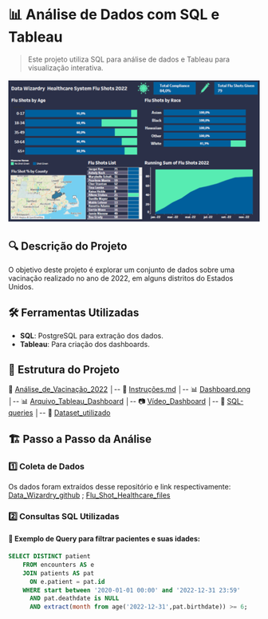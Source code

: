 
# 📊 Análise de Dados com SQL e Tableau

> Este projeto utiliza SQL para análise de dados e Tableau para visualização interativa.
>
> <p align="center">
  <img src="capa_flu_shot_dash.png" >
</p>

## 🔍 Descrição do Projeto
O objetivo deste projeto é explorar um conjunto de dados sobre uma vacinação realizado no ano de 2022, em alguns distritos do Estados Unidos.

## 🛠️ Ferramentas Utilizadas
- **SQL**: PostgreSQL para extração dos dados.
- **Tableau**: Para criação dos dashboards. 

## 📂 Estrutura do Projeto
📁 [Análise_de_Vacinação_2022](https://github.com/viniwallaz/Flu_shot_Healthcare/tree/main) │-- 📜 [Instruções.md](https://github.com/viniwallaz/Flu_shot_Healthcare/blob/main/README.md) │-- 📊 [Dashboard.png](https://github.com/viniwallaz/Flu_shot_Healthcare/blob/main/capa_flu_shot_dash.png) │-- 📊 [Arquivo_Tableau_Dashboard](https://github.com/viniwallaz/Flu_shot_Healthcare/blob/main/Flu%20Shot%20Dash%20Portfolio.twb)   │-- 📷 [Vídeo_Dashboard](https://drive.google.com/file/d/1sIox8pxtp4JnuUajl39DVqd144BY7eWK/view?usp=sharing) │-- 📂 [SQL-queries](https://github.com/viniwallaz/Flu_shot_Healthcare/blob/main/Flu_shot_SQL_final_script.sql) │-- 📂 [Dataset_utilizado](https://github.com/viniwallaz/Flu_shot_Healthcare/blob/main/Flu%20Demo%20Data%20(1).csv)


## 🏗️ Passo a Passo da Análise

### 1️⃣ Coleta de Dados
Os dados foram extraídos desse repositório e link respectivamente: [Data_Wizardry_github](https://github.com/Data-Wizardry) ; [Flu_Shot_Healthcare_files](https://datawizardry.academy/flu-shot-dashboard/)

### 2️⃣ Consultas SQL Utilizadas
#### 🔹 Exemplo de Query para filtrar pacientes e suas idades:
```sql
SELECT DISTINCT patient
	FROM encounters AS e
	JOIN patients AS pat
	  ON e.patient = pat.id
	WHERE start between '2020-01-01 00:00' and '2022-12-31 23:59'
	  AND pat.deathdate is NULL
	  AND extract(month from age('2022-12-31',pat.birthdate)) >= 6;
